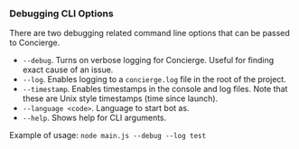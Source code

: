 ### Debugging CLI Options
There are two debugging related command line options that can be passed to Concierge.

- `--debug`. Turns on verbose logging for Concierge. Useful for finding exact cause of an issue.
- `--log`. Enables logging to a `concierge.log` file in the root of the project.
- `--timestamp`. Enables timestamps in the console and log files. Note that these are Unix style timestamps (time since launch).
- `--language <code>`. Language to start bot as.
- `--help`. Shows help for CLI arguments.

Example of usage:
`node main.js --debug --log test`
